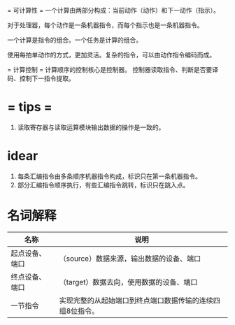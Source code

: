 = 可计算性 =
一个计算由两部分构成：当前动作（动作）和下一动作（指示）。

对于处理器，每个动作是一条机器指令，而每个指示也是一条机器指令。

一个计算是指令的组合。一个任务是计算的组合。

使用每拍单动作的方式，更加灵活。复杂的指令，可以由动作指令编码而成。

= 计算控制 =
计算顺序的控制核心是控制器。
控制器读取指令、判断是否要译码、控制下一指令提取。

# = tips =
1. 读取寄存器与读取运算模块输出数据的操作是一致的。

# idear
1. 每条汇编指令由多条顺序机器指令构成，标识只在第一条机器指令。
2. 部分汇编指令顺序执行，有些汇编指令跳转，标识只在跳入点。

# 名词解释

| 名称           | 说明                                                      |
|----------------|-----------------------------------------------------------|
| 起点设备、端口 | （source）数据来源，输出数据的设备、端口                  |
| 终点设备、端口 | （target）数据去向，使用数据的设备、端口                  |
| 一节指令       | 实现完整的从起始端口到终点端口数据传输的连续四组8位指令。 |
